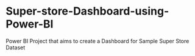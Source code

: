 # Super-store-Dashboard-using-Power-BI
Power BI Project that aims to create a Dashboard for Sample Super Store Dataset
